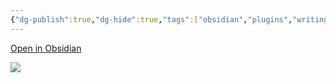 ```yaml
---
{"dg-publish":true,"dg-hide":true,"tags":["obsidian","plugins","writing"],"permalink":"/1-project-mad-bear/obsidian/ghost-fade-focus/","hide":true,"dgPassFrontmatter":true}
---
```



[Open in Obsidian](https://obsidian.md/plugins?search=ghost#)

![](https://i.imgur.com/FfNPXmb.png)